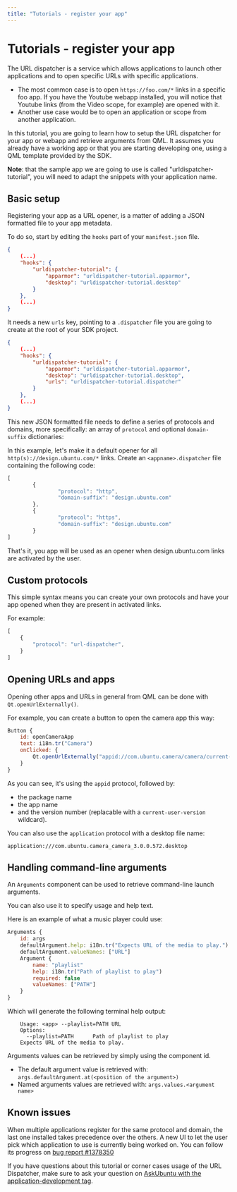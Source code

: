 ```yaml
---
title: "Tutorials - register your app"
---
```


# Tutorials - register your app


The URL dispatcher is a service which allows applications to launch other
applications and to open specific URLs with specific applications.

  * The most common case is to open `https://foo.com/*` links in a specific foo app. If you have the Youtube webapp installed, you will notice that Youtube links (from the Video scope, for example) are opened with it.
  * Another use case would be to open an application or scope from another application.

In this tutorial, you are going to learn how to setup the URL dispatcher for
your app or webapp and retrieve arguments from QML. It assumes you already
have a working app or that you are starting developing one, using a QML
template provided by the SDK.

**Note**: that the sample app we are going to use is called "urldispatcher-
tutorial", you will need to adapt the snippets with your application name.

## Basic setup

Registering your app as a URL opener, is a matter of adding a JSON formatted
file to your app metadata.

To do so, start by editing the `hooks` part of your `manifest.json` file.

``` json
{
    (...)
    "hooks": {
        "urldispatcher-tutorial": {
            "apparmor": "urldispatcher-tutorial.apparmor",
            "desktop": "urldispatcher-tutorial.desktop"
        }
    },
    (...)
}
```

It needs a new `urls` key, pointing to a `.dispatcher` file you are going to
create at the root of your SDK project.

``` json
{
    (...)
    "hooks": {
        "urldispatcher-tutorial": {
            "apparmor": "urldispatcher-tutorial.apparmor",
            "desktop": "urldispatcher-tutorial.desktop",
            "urls": "urldispatcher-tutorial.dispatcher"
        }
    },
    (...)
}
```

This new JSON formatted file needs to define a series of protocols and
domains, more specifically: an array of `protocol` and optional `domain-
suffix` dictionaries:

In this example, let's make it a default opener for all
`http(s)://design.ubuntu.com/*` links. Create an `<appname>.dispatcher` file
containing the following code:

``` QML
[
        {
                "protocol": "http",
                "domain-suffix": "design.ubuntu.com"
        },
        {
                "protocol": "https",
                "domain-suffix": "design.ubuntu.com"
        }
]
```

That's it, you app will be used as an opener when design.ubuntu.com links are
activated by the user.

## Custom protocols

This simple syntax means you can create your own protocols and have your app
opened when they are present in activated links.

For example:

``` QML
[
    {
        "protocol": "url-dispatcher",
    }
]
```

## Opening URLs and apps

Opening other apps and URLs in general from QML can be done with
`Qt.openUrlExternally()`.

For example, you can create a button to open the camera app this way:

``` QML
Button {
    id: openCameraApp
    text: i18n.tr("Camera")
    onClicked: {
        Qt.openUrlExternally("appid://com.ubuntu.camera/camera/current-user-version");
    }
}
```

As you can see, it's using the `appid` protocol, followed by:

  * the package name
  * the app name
  * and the version number (replacable with a `current-user-version` wildcard).

You can also use the `application` protocol with a desktop file name:

`application:///com.ubuntu.camera_camera_3.0.0.572.desktop`

## Handling command-line arguments

An `Arguments` component can be used to retrieve command-line launch
arguments.

You can also use it to specify usage and help text.

Here is an example of what a music player could use:

``` QML
Arguments {
    id: args
    defaultArgument.help: i18n.tr("Expects URL of the media to play.")
    defaultArgument.valueNames: ["URL"]
    Argument {
        name: "playlist"
        help: i18n.tr("Path of playlist to play")
        required: false
        valueNames: ["PATH"]
    }
}
```

Which will generate the following terminal help output:

```
    Usage: <app> --playlist=PATH URL
    Options:
      --playlist=PATH      Path of playlist to play
    Expects URL of the media to play.
```

Arguments values can be retrieved by simply using the component id.

  * The default argument value is retrieved with: `args.defaultArgument.at(<position of the argument>)`
  * Named arguments values are retrieved with: `args.values.<argument name>`

## Known issues

When multiple applications register for the same protocol and domain, the last
one installed takes precedence over the others. A new UI to let the user pick
which application to use is currently being worked on. You can follow its
progress on [bug report #1378350](https://pad.lv/1378350)

If you have questions about this tutorial or corner cases usage of the URL
Dispatcher, make sure to ask your question on [AskUbuntu with the application-development tag](http://askubuntu.com/questions/tagged/application-development).
